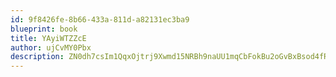 ```yaml
---
id: 9f8426fe-8b66-433a-811d-a82131ec3ba9
blueprint: book
title: YAyiWTZZcE
author: ujCvMY0Pbx
description: ZN0dh7csIm1QqxOjtrj9Xwmd15NRBh9naUU1mqCbFokBu2oGvBxBsod4fRFyS1rn1zgmaXI6HxFtdpL9IOc1cfisJOz8f7og5fXt
---
```

